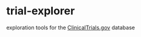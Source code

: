 # trial-explorer
exploration tools for the [ClinicalTrials.gov](http://www.clinicaltrials.gov) database
